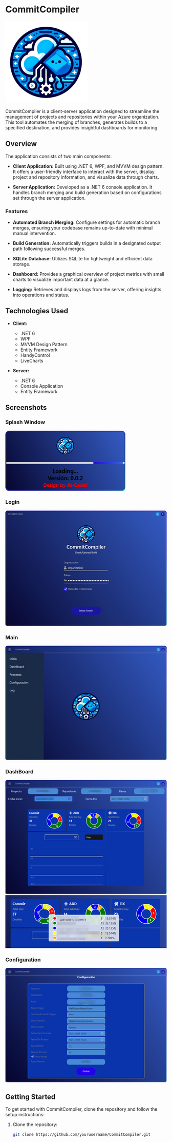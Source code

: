# CommitCompiler
![Logo](CommitCompilerClient/Resources/LogoCommitCompiler.png)

CommitCompiler is a client-server application designed to streamline the management of projects and repositories within your Azure organization. This tool automates the merging of branches, generates builds to a specified destination, and provides insightful dashboards for monitoring.

## Overview

The application consists of two main components:

- **Client Application:** Built using .NET 6, WPF, and MVVM design pattern. It offers a user-friendly interface to interact with the server, display project and repository information, and visualize data through charts.

- **Server Application:** Developed as a .NET 6 console application. It handles branch merging and build generation based on configurations set through the server application.

### Features

- **Automated Branch Merging:** Configure settings for automatic branch merges, ensuring your codebase remains up-to-date with minimal manual intervention.

- **Build Generation:** Automatically triggers builds in a designated output path following successful merges.

- **SQLite Database:** Utilizes SQLite for lightweight and efficient data storage.

- **Dashboard:** Provides a graphical overview of project metrics with small charts to visualize important data at a glance.

- **Logging:** Retrieves and displays logs from the server, offering insights into operations and status.

## Technologies Used

- **Client:** 
  - .NET 6
  - WPF
  - MVVM Design Pattern
  - Entity Framework
  - HandyControl
  - LiveCharts

- **Server:** 
  - .NET 6
  - Console Application
  - Entity Framework

## Screenshots

### Splash Window
![Splash Window](Docs/assets/SplashWindow.png)

### Login
![Login Page](Docs/assets/LoginPage.png)

### Main
![Main Page](Docs/assets/MainPage.png)

### DashBoard
![DashBoard](Docs/assets/DashBoardPage1.png)
![DashBoard](Docs/assets/DashBoardPage2.png)

### Configuration
![ConfigurationPage](Docs/assets/ConfigurationPage.png)


## Getting Started

To get started with CommitCompiler, clone the repository and follow the setup instructions:

1. Clone the repository:
   ```bash
   git clone https://github.com/yourusername/CommitCompiler.git
